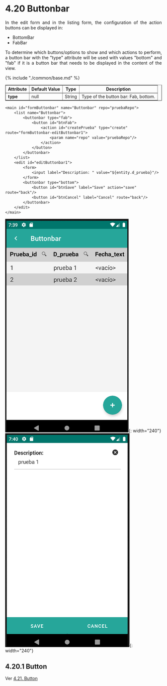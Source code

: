 # 4.20 Buttonbar
<div style="text-align: justify;">
<p>
In the edit form and in the listing form, the configuration of the action buttons can be displayed in:
</p>
<ul>
<li>BottomBar</li>
<li>FabBar</li>
</ul>
<p>
To determine which buttons/options to show and which actions to perform, a button bar with the "type" attribute will be used with values "bottom" and "fab" if it is a button bar that needs to be displayed in the content of the view.
</p>
</div>

<table border="1">
    <thead>
        <tr>
            <th colspan="2">Attribute</th>
            <th>Default Value</th>
            <th>Type</th>
            <th>Description</th>
         </tr>
    </thead>
    <tbody>
        {% include "./common/base.md" %}
        <tr>
            <td colspan="2"><strong>type</strong></td>
            <td>null</td>
            <td>String</td>
            <td style="text-align: justify;">Type of the button bar: Fab, bottom.</td>
        </tr>
    </tbody>
</table>

    <main id="formButtonbar" name="Buttonbar" repo="pruebaRepo">
        <list name="Buttonbar">
            <buttonbar type="fab">
                <button id="btnFab">
                    <action id="createPrueba" type="create" route="formButtonbar-editButtonbar1">
                        <param name="repo" value="pruebaRepo"/>
                    </action>
                </button>
            </buttonbar>
        </list>
        <edit id="editButtonbar1">
            <form>
                <input label="Description: " value="${entity.d_prueba}"/>
            </form>
            <buttonbar type="bottom">
                <button id="btnSave" label="Save" action="save" route="back"/>
                <button id="btnCancel" label="Cancel" route="back"/>
            </buttonbar>
        </edit>
    </main>

![Imagen 1](../img/buttonbar1.png){: width="240"} ![Imagen 2](../img/buttonbar2.png){: width="240"}

## 4.20.1 Button
Ver [4.21. Button](button.md)